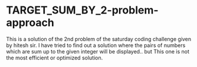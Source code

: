 # TARGET_SUM_BY_2-problem-approach
This is a solution of the 2nd problem of the saturday coding challenge given by hitesh sir. I have tried to find out a solution where the pairs of numbers which are sum up to the given integer will be displayed.. but This one is not the most efficient or optimized solution.
